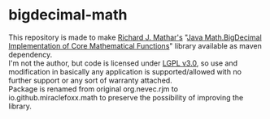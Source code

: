 # bigdecimal-math
This repository is made to make [Richard J. Mathar's](http://www2.mpia-hd.mpg.de/~mathar/)
 "[Java Math.BigDecimal Implementation of Core Mathematical Functions](http://arxiv.org/abs/0908.3030v2)" 
 library available as maven dependency. <br>
I'm not the author, but code is licensed under 
[LGPL v3.0](http://www.gnu.org/copyleft/lesser.html),  so use and modification 
in basically any application is supported/allowed with no further support or any 
sort of warranty attached.<br>
Package is renamed from original org.nevec.rjm to io.github.miraclefoxx.math 
to preserve the possibility of improving the library.